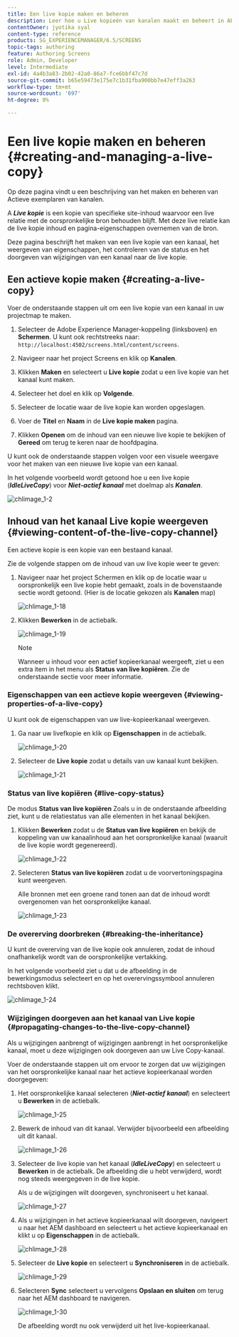 ```yaml
---
title: Een live kopie maken en beheren
description: Leer hoe u Live kopieën van kanalen maakt en beheert in AEM Screens.
contentOwner: jyotika syal
content-type: reference
products: SG_EXPERIENCEMANAGER/6.5/SCREENS
topic-tags: authoring
feature: Authoring Screens
role: Admin, Developer
level: Intermediate
exl-id: 4a4b3a83-2b02-42a0-86a7-fce6bbf47c7d
source-git-commit: b65e59473e175e7c1b31fba900bb7e47eff3a263
workflow-type: tm+mt
source-wordcount: '697'
ht-degree: 0%

---
```


# Een live kopie maken en beheren {#creating-and-managing-a-live-copy}

Op deze pagina vindt u een beschrijving van het maken en beheren van Actieve exemplaren van kanalen.

A ***Live kopie*** is een kopie van specifieke site-inhoud waarvoor een live relatie met de oorspronkelijke bron behouden blijft. Met deze live relatie kan de live kopie inhoud en pagina-eigenschappen overnemen van de bron.

Deze pagina beschrijft het maken van een live kopie van een kanaal, het weergeven van eigenschappen, het controleren van de status en het doorgeven van wijzigingen van een kanaal naar de live kopie.


## Een actieve kopie maken {#creating-a-live-copy}

Voer de onderstaande stappen uit om een live kopie van een kanaal in uw projectmap te maken.

1. Selecteer de Adobe Experience Manager-koppeling (linksboven) en **Schermen**. U kunt ook rechtstreeks naar: `http://localhost:4502/screens.html/content/screens`.

1. Navigeer naar het project Screens en klik op **Kanalen**.
1. Klikken **Maken** en selecteert u **Live kopie** zodat u een live kopie van het kanaal kunt maken.
1. Selecteer het doel en klik op **Volgende**.
1. Selecteer de locatie waar de live kopie kan worden opgeslagen.
1. Voer de **Titel** en **Naam** in de **Live kopie maken** pagina.

1. Klikken **Openen** om de inhoud van een nieuwe live kopie te bekijken of **Gereed** om terug te keren naar de hoofdpagina.

U kunt ook de onderstaande stappen volgen voor een visuele weergave voor het maken van een nieuwe live kopie van een kanaal.

In het volgende voorbeeld wordt getoond hoe u een live kopie (***IdleLiveCopy***) voor ***Niet-actief kanaal*** met doelmap als ***Kanalen***.

![chlimage_1-2](assets/chlimage_1-2.gif)

## Inhoud van het kanaal Live kopie weergeven {#viewing-content-of-the-live-copy-channel}

Een actieve kopie is een kopie van een bestaand kanaal.

Zie de volgende stappen om de inhoud van uw live kopie weer te geven:

1. Navigeer naar het project Schermen en klik op de locatie waar u oorspronkelijk een live kopie hebt gemaakt, zoals in de bovenstaande sectie wordt getoond. (Hier is de locatie gekozen als **Kanalen** map)

   ![chlimage_1-18](assets/chlimage_1-18.png)

1. Klikken **Bewerken** in de actiebalk.

   ![chlimage_1-19](assets/chlimage_1-19.png)

   >[!NOTE]
   >
   >Wanneer u inhoud voor een actief kopieerkanaal weergeeft, ziet u een extra item in het menu als **Status van live kopiëren**. Zie de onderstaande sectie voor meer informatie.

### Eigenschappen van een actieve kopie weergeven {#viewing-properties-of-a-live-copy}

U kunt ook de eigenschappen van uw live-kopieerkanaal weergeven.

1. Ga naar uw livefkopie en klik op **Eigenschappen** in de actiebalk.

   ![chlimage_1-20](assets/chlimage_1-20.png)

1. Selecteer de **Live kopie** zodat u details van uw kanaal kunt bekijken.

   ![chlimage_1-21](assets/chlimage_1-21.png)

### Status van live kopiëren {#live-copy-status}

De modus **Status van live kopiëren** Zoals u in de onderstaande afbeelding ziet, kunt u de relatiestatus van alle elementen in het kanaal bekijken.

1. Klikken **Bewerken** zodat u de **Status van live kopiëren** en bekijk de koppeling van uw kanaalinhoud aan het oorspronkelijke kanaal (waaruit de live kopie wordt gegenereerd).

   ![chlimage_1-22](assets/chlimage_1-22.png)

1. Selecteren **Status van live kopiëren** zodat u de voorvertoningspagina kunt weergeven.

   Alle bronnen met een groene rand tonen aan dat de inhoud wordt overgenomen van het oorspronkelijke kanaal.

   ![chlimage_1-23](assets/chlimage_1-23.png)

### De overerving doorbreken {#breaking-the-inheritance}

U kunt de overerving van de live kopie ook annuleren, zodat de inhoud onafhankelijk wordt van de oorspronkelijke vertakking.

In het volgende voorbeeld ziet u dat u de afbeelding in de bewerkingsmodus selecteert en op het overervingssymbool annuleren rechtsboven klikt.

![chlimage_1-24](assets/chlimage_1-24.png)

### Wijzigingen doorgeven aan het kanaal van Live kopie {#propagating-changes-to-the-live-copy-channel}

Als u wijzigingen aanbrengt of wijzigingen aanbrengt in het oorspronkelijke kanaal, moet u deze wijzigingen ook doorgeven aan uw Live Copy-kanaal.

Voer de onderstaande stappen uit om ervoor te zorgen dat uw wijzigingen van het oorspronkelijke kanaal naar het actieve kopieerkanaal worden doorgegeven:

1. Het oorspronkelijke kanaal selecteren (***Niet-actief kanaal***) en selecteert u **Bewerken** in de actiebalk.

   ![chlimage_1-25](assets/chlimage_1-25.png)

1. Bewerk de inhoud van dit kanaal. Verwijder bijvoorbeeld een afbeelding uit dit kanaal.

   ![chlimage_1-26](assets/chlimage_1-26.png)

1. Selecteer de live kopie van het kanaal (***IdleLiveCopy***) en selecteert u **Bewerken** in de actiebalk. De afbeelding die u hebt verwijderd, wordt nog steeds weergegeven in de live kopie.

   Als u de wijzigingen wilt doorgeven, synchroniseert u het kanaal.

   ![chlimage_1-27](assets/chlimage_1-27.png)

1. Als u wijzigingen in het actieve kopieerkanaal wilt doorgeven, navigeert u naar het AEM dashboard en selecteert u het actieve kopieerkanaal en klikt u op **Eigenschappen** in de actiebalk.

   ![chlimage_1-28](assets/chlimage_1-28.png)

1. Selecteer de **Live kopie** en selecteert u **Synchroniseren** in de actiebalk.

   ![chlimage_1-29](assets/chlimage_1-29.png)

1. Selecteren **Sync** selecteert u vervolgens **Opslaan en sluiten** om terug naar het AEM dashboard te navigeren.

   ![chlimage_1-30](assets/chlimage_1-30.png)

   De afbeelding wordt nu ook verwijderd uit het live-kopieerkanaal.
